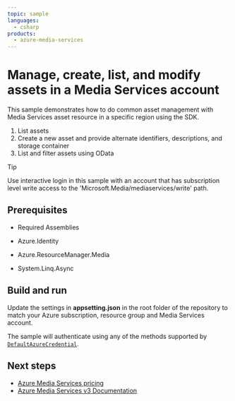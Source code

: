 ```yaml
---
topic: sample
languages:
  - csharp
products:
  - azure-media-services
---
```


# Manage, create, list, and modify assets in a Media Services account

This sample demonstrates how to do common asset management with Media Services asset resource in a specific region using the SDK.

1. List assets
1. Create a new asset and provide alternate identifiers, descriptions, and storage container
1. List and filter assets using OData

> [!TIP]
> Use interactive login in this sample with an account that has subscription level write access to the 'Microsoft.Media/mediaservices/write' path.

## Prerequisites

* Required Assemblies

* Azure.Identity
* Azure.ResourceManager.Media
* System.Linq.Async

## Build and run

Update the settings in **appsetting.json** in the root folder of the repository to match your Azure subscription, resource group and Media Services account.

The sample will authenticate using any of the methods supported by [`DefaultAzureCredential`](https://learn.microsoft.com/en-us/dotnet/api/azure.identity.defaultazurecredential?view=azure-dotnet).

## Next steps

* [Azure Media Services pricing](https://azure.microsoft.com/pricing/details/media-services/)
* [Azure Media Services v3 Documentation](https://docs.microsoft.com/azure/media-services/latest/)
